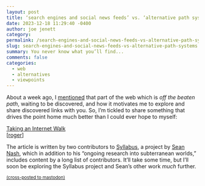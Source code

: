 ```yaml
---
layout: post
title: ‘search engines and social news feeds’ vs. ‘alternative path systems’
date: 2023-12-18 11:29:40 -0400
author: joe jenett
category: 
permalink: /search-engines-and-social-news-feeds-vs-alternative-path-systems/
slug: search-engines-and-social-news-feeds-vs-alternative-path-systems
summary: You never know what you’ll find...
comments: false
categories:
  - web
  - alternatives
  - viewpoints
---
```

<p>
About a week ago, I <a href="https://iwebthings.joejenett.com/linkylove-inspired-12-10-23/">mentioned</a> that part of the web which is <em>off the beaten path</em>, waiting to be discovered, and how it motivates me to explore and share discovered links with you. So, I’m tickled to share something that drives the point home much better than I could ever hope to myself:
</p>
<p>
<a title="Taking an Internet Walk – Syllabus" href="https://syllabusproject.org/syllabus-for-taking-an-internet-walk/">Taking an Internet Walk</a><br>[<a href="https://pinboard.in/u:roger">roger</a>]
</p>
<p>
The article is written by two contributors to <a title="Syllabus" href="https://syllabusproject.org/">Syllabus</a>, a project by <a title="Sean Nash" href="https://senash.com/">Sean Nash</a>, which in addition to his “ongoing research into subterranean worlds,” includes content by a long list of contributors. It’ll take some time, but I’ll soon be exploring the Syllabus project and Sean’s other work <em>much</em> further.
</p>






<a href="https://brid.gy/publish/mastodon"><small>(cross-posted to mastodon)</small></a>